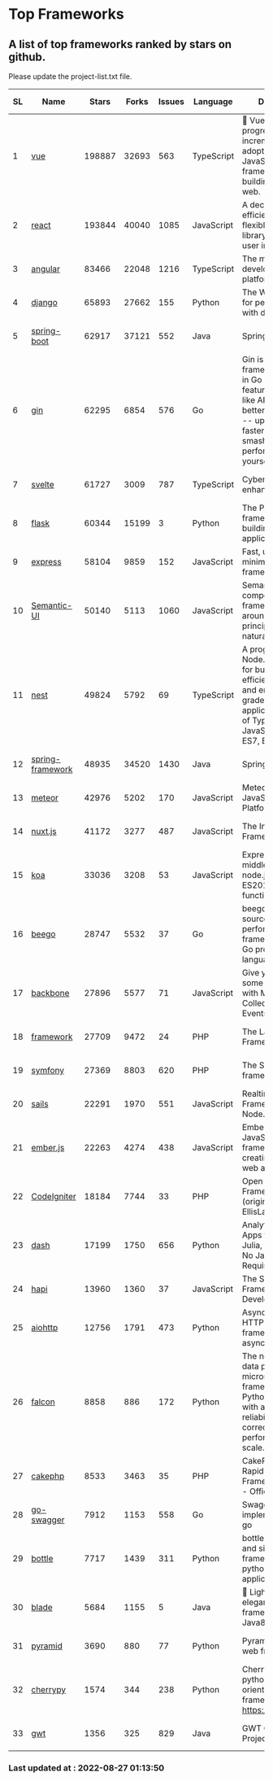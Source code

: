 # Top Frameworks
## A list of top frameworks ranked by stars on github.  
Please update the project-list.txt file.

| SL| Name  | Stars| Forks| Issues | Language | Description | Last Commit |
| --| ------| -----| ---- | ------ | -------- | ----------- | ----------- |
| 1 | [vue](https://github.com/vuejs/vue) | 198887 | 32693 | 563 | TypeScript | 🖖 Vue.js is a progressive, incrementally-adoptable JavaScript framework for building UI on the web. | 2022-08-23 01:29:42 |
| 2 | [react](https://github.com/facebook/react) | 193844 | 40040 | 1085 | JavaScript | A declarative, efficient, and flexible JavaScript library for building user interfaces. | 2022-08-25 21:01:30 |
| 3 | [angular](https://github.com/angular/angular) | 83466 | 22048 | 1216 | TypeScript | The modern web developer’s platform | 2022-08-26 16:46:07 |
| 4 | [django](https://github.com/django/django) | 65893 | 27662 | 155 | Python | The Web framework for perfectionists with deadlines. | 2022-08-26 19:42:44 |
| 5 | [spring-boot](https://github.com/spring-projects/spring-boot) | 62917 | 37121 | 552 | Java | Spring Boot | 2022-08-25 22:21:03 |
| 6 | [gin](https://github.com/gin-gonic/gin) | 62295 | 6854 | 576 | Go | Gin is a HTTP web framework written in Go (Golang). It features a Martini-like API with much better performance -- up to 40 times faster. If you need smashing performance, get yourself some Gin. | 2022-08-16 23:14:59 |
| 7 | [svelte](https://github.com/sveltejs/svelte) | 61727 | 3009 | 787 | TypeScript | Cybernetically enhanced web apps | 2022-08-23 02:22:04 |
| 8 | [flask](https://github.com/pallets/flask) | 60344 | 15199 | 3 | Python | The Python micro framework for building web applications. | 2022-08-08 23:28:50 |
| 9 | [express](https://github.com/expressjs/express) | 58104 | 9859 | 152 | JavaScript | Fast, unopinionated, minimalist web framework for node. | 2022-08-20 01:12:14 |
| 10 | [Semantic-UI](https://github.com/Semantic-Org/Semantic-UI) | 50140 | 5113 | 1060 | JavaScript | Semantic is a UI component framework based around useful principles from natural language. | 2018-10-21 20:59:02 |
| 11 | [nest](https://github.com/nestjs/nest) | 49824 | 5792 | 69 | TypeScript | A progressive Node.js framework for building efficient, scalable, and enterprise-grade server-side applications on top of TypeScript & JavaScript (ES6, ES7, ES8) 🚀 | 2022-08-26 08:14:00 |
| 12 | [spring-framework](https://github.com/spring-projects/spring-framework) | 48935 | 34520 | 1430 | Java | Spring Framework | 2022-08-26 13:20:16 |
| 13 | [meteor](https://github.com/meteor/meteor) | 42976 | 5202 | 170 | JavaScript | Meteor, the JavaScript App Platform | 2022-08-15 18:52:22 |
| 14 | [nuxt.js](https://github.com/nuxt/nuxt.js) | 41172 | 3277 | 487 | JavaScript | The Intuitive Vue(2) Framework | 2022-08-14 09:37:33 |
| 15 | [koa](https://github.com/koajs/koa) | 33036 | 3208 | 53 | JavaScript | Expressive middleware for node.js using ES2017 async functions | 2022-07-13 16:11:33 |
| 16 | [beego](https://github.com/beego/beego) | 28747 | 5532 | 37 | Go | beego is an open-source, high-performance web framework for the Go programming language. | 2022-07-30 08:03:02 |
| 17 | [backbone](https://github.com/jashkenas/backbone) | 27896 | 5577 | 71 | JavaScript | Give your JS App some Backbone with Models, Views, Collections, and Events | 2022-08-23 08:30:45 |
| 18 | [framework](https://github.com/laravel/framework) | 27709 | 9472 | 24 | PHP | The Laravel Framework. | 2022-08-26 15:40:07 |
| 19 | [symfony](https://github.com/symfony/symfony) | 27369 | 8803 | 620 | PHP | The Symfony PHP framework | 2022-08-26 15:43:04 |
| 20 | [sails](https://github.com/balderdashy/sails) | 22291 | 1970 | 551 | JavaScript | Realtime MVC Framework for Node.js | 2022-08-12 23:53:28 |
| 21 | [ember.js](https://github.com/emberjs/ember.js) | 22263 | 4274 | 438 | JavaScript | Ember.js - A JavaScript framework for creating ambitious web applications | 2022-08-26 16:26:53 |
| 22 | [CodeIgniter](https://github.com/bcit-ci/CodeIgniter) | 18184 | 7744 | 33 | PHP | Open Source PHP Framework (originally from EllisLab) | 2022-06-27 19:12:41 |
| 23 | [dash](https://github.com/plotly/dash) | 17199 | 1750 | 656 | Python | Analytical Web Apps for Python, R, Julia, and Jupyter. No JavaScript Required. | 2022-08-26 21:01:15 |
| 24 | [hapi](https://github.com/hapijs/hapi) | 13960 | 1360 | 37 | JavaScript | The Simple, Secure Framework Developers Trust | 2022-08-24 06:29:54 |
| 25 | [aiohttp](https://github.com/aio-libs/aiohttp) | 12756 | 1791 | 473 | Python | Asynchronous HTTP client/server framework for asyncio and Python | 2022-08-22 02:42:27 |
| 26 | [falcon](https://github.com/falconry/falcon) | 8858 | 886 | 172 | Python | The no-magic web data plane API and microservices framework for Python developers, with a focus on reliability, correctness, and performance at scale. | 2022-08-25 15:19:18 |
| 27 | [cakephp](https://github.com/cakephp/cakephp) | 8533 | 3463 | 35 | PHP | CakePHP: The Rapid Development Framework for PHP - Official Repository | 2022-08-26 02:01:18 |
| 28 | [go-swagger](https://github.com/go-swagger/go-swagger) | 7912 | 1153 | 558 | Go | Swagger 2.0 implementation for go | 2022-08-26 20:35:52 |
| 29 | [bottle](https://github.com/bottlepy/bottle) | 7717 | 1439 | 311 | Python | bottle.py is a fast and simple micro-framework for python web-applications. | 2022-08-03 13:51:35 |
| 30 | [blade](https://github.com/lets-blade/blade) | 5684 | 1155 | 5 | Java | :rocket: Lightning fast and elegant mvc framework for Java8 | 2022-05-10 12:38:06 |
| 31 | [pyramid](https://github.com/Pylons/pyramid) | 3690 | 880 | 77 | Python | Pyramid - A Python web framework | 2022-03-13 22:49:13 |
| 32 | [cherrypy](https://github.com/cherrypy/cherrypy) | 1574 | 344 | 238 | Python | CherryPy is a pythonic, object-oriented HTTP framework.      https://cherrypy.dev | 2022-07-17 20:36:25 |
| 33 | [gwt](https://github.com/gwtproject/gwt) | 1356 | 325 | 829 | Java | GWT Open Source Project | 2022-07-26 22:23:28 |

### Last updated at : 2022-08-27 01:13:50
